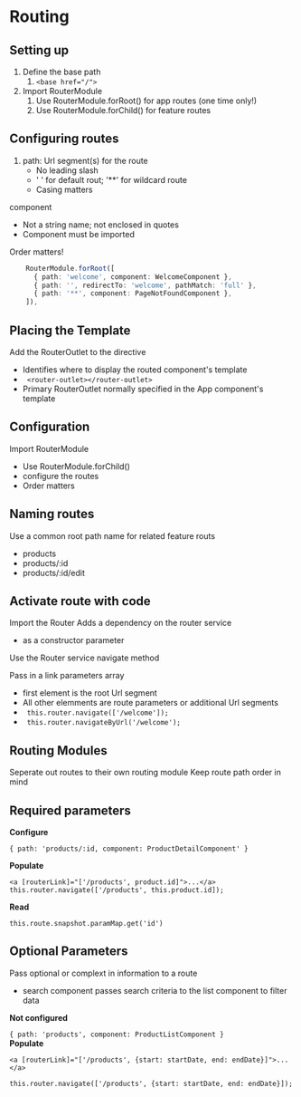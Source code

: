 # Routing

## Setting up

1. Define the base path 
   1. `<base href="/">` 
2. Import RouterModule
   1. Use RouterModule.forRoot() for app routes (one time only!)
   2. Use RouterModule.forChild() for feature routes

## Configuring routes

1. path: Url segment(s) for the route
   - No leading slash
   - ' ' for default rout; '**' for wildcard route
   - Casing matters
  
  component
  - Not a string name; not enclosed in quotes
  - Component must be imported

Order matters!


``` ts
    RouterModule.forRoot([
      { path: 'welcome', component: WelcomeComponent },
      { path: '', redirectTo: 'welcome', pathMatch: 'full' },
      { path: '**', component: PageNotFoundComponent },
    ]),
```

## Placing the Template

Add the RouterOutlet to the directive
- Identifies where to display the routed component's template
- ` <router-outlet></router-outlet>`
- Primary RouterOutlet normally specified in the App component's template

## Configuration

Import RouterModule
- Use RouterModule.forChild()
- configure the routes
- Order matters

## Naming routes

Use a common root path name for related feature routs
- products
- products/:id
- products/:id/edit

## Activate route with code

Import the Router
Adds a dependency on the router service
- as a constructor parameter

Use the Router service navigate method

Pass in a link parameters array
- first element is the root Url segment
- All other elemments are route parameters or additional Url segments
- ` this.router.navigate(['/welcome']);`
- ` this.router.navigateByUrl('/welcome');`

## Routing Modules

Seperate out routes to their own routing module
Keep route path order in mind


## Required parameters

**Configure**

`{ path: 'products/:id, component: ProductDetailComponent' }` 

**Populate**

`<a [routerLink]="['/products', product.id]">...</a>` 
`this.router.navigate(['/products', this.product.id]);`

**Read**

`this.route.snapshot.paramMap.get('id')` 

## Optional Parameters

Pass optional or complext in information to a route
- search component passes search criteria to the list component to filter data

**Not configured**

`{ path: 'products', component: ProductListComponent }` 
\
**Populate**

`<a [routerLink]="['/products', {start: startDate, end: endDate}]">...</a>` 

`this.router.navigate(['/products', {start: startDate, end: endDate}]);`
